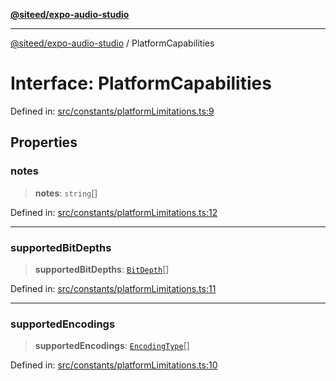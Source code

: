 [**@siteed/expo-audio-studio**](../README.md)

***

[@siteed/expo-audio-studio](../README.md) / PlatformCapabilities

# Interface: PlatformCapabilities

Defined in: [src/constants/platformLimitations.ts:9](https://github.com/deeeed/expo-audio-stream/blob/e496f5dd1024dfffefc22b133ee7e25a9e09a3b7/packages/expo-audio-studio/src/constants/platformLimitations.ts#L9)

## Properties

### notes

> **notes**: `string`[]

Defined in: [src/constants/platformLimitations.ts:12](https://github.com/deeeed/expo-audio-stream/blob/e496f5dd1024dfffefc22b133ee7e25a9e09a3b7/packages/expo-audio-studio/src/constants/platformLimitations.ts#L12)

***

### supportedBitDepths

> **supportedBitDepths**: [`BitDepth`](../type-aliases/BitDepth.md)[]

Defined in: [src/constants/platformLimitations.ts:11](https://github.com/deeeed/expo-audio-stream/blob/e496f5dd1024dfffefc22b133ee7e25a9e09a3b7/packages/expo-audio-studio/src/constants/platformLimitations.ts#L11)

***

### supportedEncodings

> **supportedEncodings**: [`EncodingType`](../type-aliases/EncodingType.md)[]

Defined in: [src/constants/platformLimitations.ts:10](https://github.com/deeeed/expo-audio-stream/blob/e496f5dd1024dfffefc22b133ee7e25a9e09a3b7/packages/expo-audio-studio/src/constants/platformLimitations.ts#L10)
